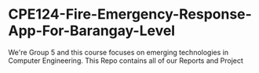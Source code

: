 # CPE124-Fire-Emergency-Response-App-For-Barangay-Level
We're Group 5 and this course focuses on emerging technologies in Computer Engineering. This Repo contains all of our Reports and Project
